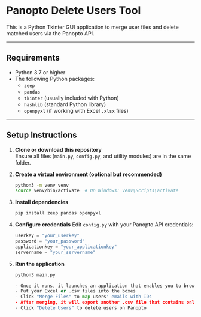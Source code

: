 # Panopto Delete Users Tool

This is a Python Tkinter GUI application to merge user files and delete matched users via the Panopto API.

---

## Requirements

- Python 3.7 or higher
- The following Python packages:
  - `zeep`
  - `pandas`
  - `tkinter` (usually included with Python)
  - `hashlib` (standard Python library)
  - `openpyxl` (if working with Excel `.xlsx` files)

---

## Setup Instructions

1. **Clone or download this repository**  
   Ensure all files (`main.py`, `config.py`, and utility modules) are in the same folder.

2. **Create a virtual environment (optional but recommended)**

   ```bash
   python3 -m venv venv
   source venv/bin/activate  # On Windows: venv\Scripts\activate

3. **Install dependencies**

    ```bash
    pip install zeep pandas openpyxl

4. **Configure credentials**
    Edit `config.py` with your Panopto API credentials:

    ```python
    userkey = "your_userkey"
    password = "your_password"
    applicationkey = "your_applicationkey"
    servername = "your_servername"

5. **Run the application**

    ```python
    python3 main.py

    - Once it runs, it launches an application that enables you to browse files on your computer 
    - Put your Excel or .csv files into the boxes
    - Click "Merge Files" to map users' emails with IDs
    - After merging, it will export another .csv file that contains only email and IDs in the current folder
    - Click "Delete Users" to delete users on Panopto
